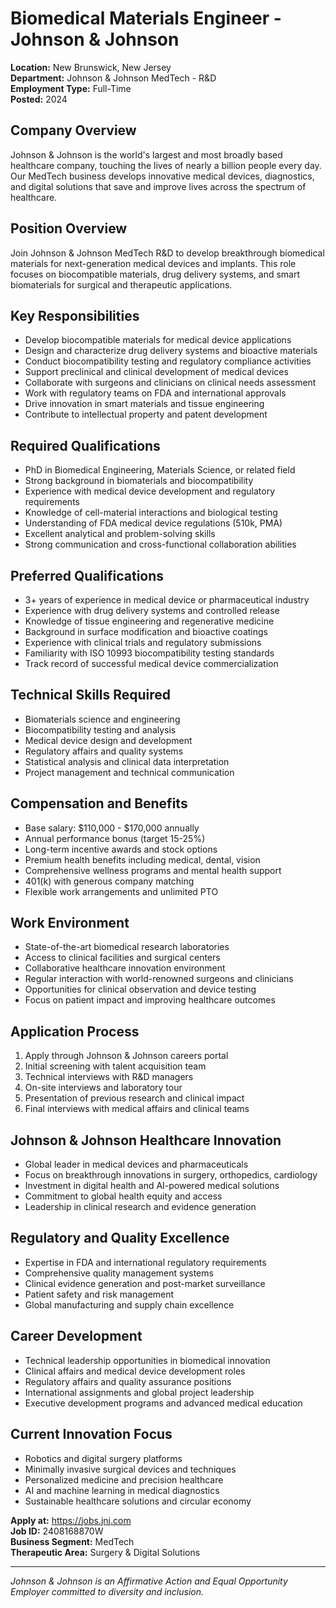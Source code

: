 # Biomedical Materials Engineer - Johnson & Johnson

**Location:** New Brunswick, New Jersey  
**Department:** Johnson & Johnson MedTech - R&D  
**Employment Type:** Full-Time  
**Posted:** 2024  

## Company Overview

Johnson & Johnson is the world's largest and most broadly based healthcare company, touching the lives of nearly a billion people every day. Our MedTech business develops innovative medical devices, diagnostics, and digital solutions that save and improve lives across the spectrum of healthcare.

## Position Overview

Join Johnson & Johnson MedTech R&D to develop breakthrough biomedical materials for next-generation medical devices and implants. This role focuses on biocompatible materials, drug delivery systems, and smart biomaterials for surgical and therapeutic applications.

## Key Responsibilities

- Develop biocompatible materials for medical device applications
- Design and characterize drug delivery systems and bioactive materials
- Conduct biocompatibility testing and regulatory compliance activities
- Support preclinical and clinical development of medical devices
- Collaborate with surgeons and clinicians on clinical needs assessment
- Work with regulatory teams on FDA and international approvals
- Drive innovation in smart materials and tissue engineering
- Contribute to intellectual property and patent development

## Required Qualifications

- PhD in Biomedical Engineering, Materials Science, or related field
- Strong background in biomaterials and biocompatibility
- Experience with medical device development and regulatory requirements
- Knowledge of cell-material interactions and biological testing
- Understanding of FDA medical device regulations (510k, PMA)
- Excellent analytical and problem-solving skills
- Strong communication and cross-functional collaboration abilities

## Preferred Qualifications

- 3+ years of experience in medical device or pharmaceutical industry
- Experience with drug delivery systems and controlled release
- Knowledge of tissue engineering and regenerative medicine
- Background in surface modification and bioactive coatings
- Experience with clinical trials and regulatory submissions
- Familiarity with ISO 10993 biocompatibility testing standards
- Track record of successful medical device commercialization

## Technical Skills Required

- Biomaterials science and engineering
- Biocompatibility testing and analysis
- Medical device design and development
- Regulatory affairs and quality systems
- Statistical analysis and clinical data interpretation
- Project management and technical communication

## Compensation and Benefits

- Base salary: $110,000 - $170,000 annually
- Annual performance bonus (target 15-25%)
- Long-term incentive awards and stock options
- Premium health benefits including medical, dental, vision
- Comprehensive wellness programs and mental health support
- 401(k) with generous company matching
- Flexible work arrangements and unlimited PTO

## Work Environment

- State-of-the-art biomedical research laboratories
- Access to clinical facilities and surgical centers
- Collaborative healthcare innovation environment
- Regular interaction with world-renowned surgeons and clinicians
- Opportunities for clinical observation and device testing
- Focus on patient impact and improving healthcare outcomes

## Application Process

1. Apply through Johnson & Johnson careers portal
2. Initial screening with talent acquisition team
3. Technical interviews with R&D managers
4. On-site interviews and laboratory tour
5. Presentation of previous research and clinical impact
6. Final interviews with medical affairs and clinical teams

## Johnson & Johnson Healthcare Innovation

- Global leader in medical devices and pharmaceuticals
- Focus on breakthrough innovations in surgery, orthopedics, cardiology
- Investment in digital health and AI-powered medical solutions
- Commitment to global health equity and access
- Leadership in clinical research and evidence generation

## Regulatory and Quality Excellence

- Expertise in FDA and international regulatory requirements
- Comprehensive quality management systems
- Clinical evidence generation and post-market surveillance
- Patient safety and risk management
- Global manufacturing and supply chain excellence

## Career Development

- Technical leadership opportunities in biomedical innovation
- Clinical affairs and medical device development roles
- Regulatory affairs and quality assurance positions
- International assignments and global project leadership
- Executive development programs and advanced medical education

## Current Innovation Focus

- Robotics and digital surgery platforms
- Minimally invasive surgical devices and techniques
- Personalized medicine and precision healthcare
- AI and machine learning in medical diagnostics
- Sustainable healthcare solutions and circular economy

**Apply at:** https://jobs.jnj.com  
**Job ID:** 2408168870W  
**Business Segment:** MedTech  
**Therapeutic Area:** Surgery & Digital Solutions

---

*Johnson & Johnson is an Affirmative Action and Equal Opportunity Employer committed to diversity and inclusion.*